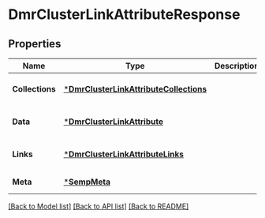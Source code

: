 # DmrClusterLinkAttributeResponse

## Properties
Name | Type | Description | Notes
------------ | ------------- | ------------- | -------------
**Collections** | [***DmrClusterLinkAttributeCollections**](DmrClusterLinkAttributeCollections.md) |  | [optional] [default to null]
**Data** | [***DmrClusterLinkAttribute**](DmrClusterLinkAttribute.md) |  | [optional] [default to null]
**Links** | [***DmrClusterLinkAttributeLinks**](DmrClusterLinkAttributeLinks.md) |  | [optional] [default to null]
**Meta** | [***SempMeta**](SempMeta.md) |  | [default to null]

[[Back to Model list]](../README.md#documentation-for-models) [[Back to API list]](../README.md#documentation-for-api-endpoints) [[Back to README]](../README.md)

